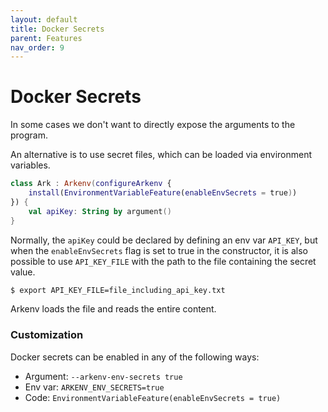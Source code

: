 ```yaml
---
layout: default
title: Docker Secrets
parent: Features
nav_order: 9
---
```


# Docker Secrets

In some cases we don't want to directly expose the arguments to the program.

An alternative is to use secret files, which can be loaded via environment variables.

```kotlin
class Ark : Arkenv(configureArkenv {
    install(EnvironmentVariableFeature(enableEnvSecrets = true))
}) {
    val apiKey: String by argument()
}
```

Normally, the `apiKey` could be declared by defining an env var `API_KEY`,
but when the `enableEnvSecrets` flag is set to true in the constructor,
it is also possible to use `API_KEY_FILE` with the path to the file containing the secret value.

```bash
$ export API_KEY_FILE=file_including_api_key.txt
```

Arkenv loads the file and reads the entire content.

### Customization
Docker secrets can be enabled in any of the following ways:
* Argument: `--arkenv-env-secrets true`
* Env var: `ARKENV_ENV_SECRETS=true`
* Code: `EnvironmentVariableFeature(enableEnvSecrets = true)`
